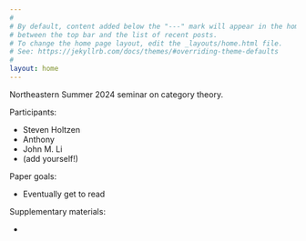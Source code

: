 ```yaml
---
#
# By default, content added below the "---" mark will appear in the home page
# between the top bar and the list of recent posts.
# To change the home page layout, edit the _layouts/home.html file.
# See: https://jekyllrb.com/docs/themes/#overriding-theme-defaults
#
layout: home
---
```


Northeastern Summer 2024 seminar on category theory.

Participants:

* Steven Holtzen
* Anthony 
* John M. Li
* (add yourself!)

Paper goals:

* Eventually get to read 

Supplementary materials:

* 